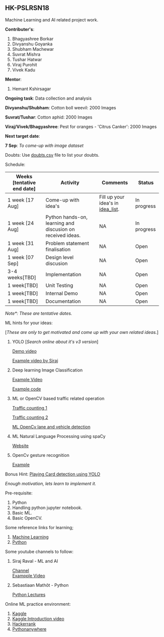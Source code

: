 ## HK-PSLRSN18
Machine Learning and AI related project work.

**Contributer's**:
1. Bhagyashree Borkar
2. Divyanshu Goyanka
3. Shubham Machewar
4. Suvrat Mishra
5. Tushar Hatwar
6. Viraj Purohit
7. Vivek Kadu 

**Mentor**:
1. Hemant Kshirsagar


**Ongoing task**: Data collection and analysis

**Divyanshu/Shubham**: Cotton boll weevil: 2000 Images

**Suvrat/Tushar**: Cotton aphid: 2000 Images

**Viraj/Vivek/Bhagyashree**: Pest for oranges - 'Citrus Canker': 2000 Images


**Next target date**:

**7 Sep**: _To come-up with image dataset_

Doubts:
Use [doubts.csv](doubts.csv) file to list your doubts.

Schedule:

Weeks [tentative end date] | Activity | Comments |Status 
---|---|---|---|
1 week [17 Aug]|Come-up with idea's|Fill up your idea's in [idea_list](idea_list.csv). |In progress
1 week [24 Aug]|Python hands-on, learning and discusion on received ideas.|NA|In progress
1 week [31 Aug]| Problem statement finalisation|NA|Open
1 week [07 Sep]|Design level discusion|NA|Open
3-4 weeks[TBD]|Implementation|NA|Open
1 week[TBD]|Unit Testing|NA|Open
1 week[TBD]|Internal Demo|NA|Open
1 week[TBD]|Documentation|NA|Open

_Note*: These are tentative dates._


ML hints for your ideas:

[_These are only to get motivated and come up with your own related ideas._]
1. YOLO [_Search online about it's v3 version_]

    [Demo video](https://www.youtube.com/watch?v=BNHJRRUKMa4)
    
    [Example video by Siraj](https://www.youtube.com/watch?v=4eIBisqx9_g)
2. Deep learning Image Classification

    [Example Video](https://www.youtube.com/watch?v=cAICT4Al5Ow)
    
    [Example code](https://becominghuman.ai/building-an-image-classifier-using-deep-learning-in-python-totally-from-a-beginners-perspective-be8dbaf22dd8)
    
3. ML or OpenCV based traffic related operation

    [Traffic counting 1](https://www.youtube.com/watch?v=z1Cvn3_4yGo)
    
    [Traffic counting 2](https://www.youtube.com/watch?v=O0aZygGcGZE)
    
    [ML OpenCv lane and vehicle detection](https://www.youtube.com/watch?v=pQuUW3Jp8ic)
    
4. ML Natural Language Processing using spaCy

    [Website](https://spacy.io/usage/linguistic-features)
5. OpenCv gesture recognition
 
    [Example](https://www.youtube.com/watch?v=v-XcmsYlzjA)

Bonus Hint: [Playing Card detection using YOLO](https://www.youtube.com/watch?v=pnntrewH0xg)


_Enough motivation, lets learn to implement it._

Pre-requisite:
1. Python
2. Handling python jupyter notebook.
3. Basic ML.
4. Basic OpenCV.


Some reference links for learning;
1. [Machine Learning](https://www.kaggle.com/learn/machine-learning)
2. [Python](https://www.kaggle.com/learn/python)

Some youtube channels to follow:
1. Siraj Raval - ML and AI

    [Channel](https://www.youtube.com/channel/UCWN3xxRkmTPmbKwht9FuE5A)    
    [Exampple Video](https://www.youtube.com/watch?v=2FOXR16mLow&list=PL2-dafEMk2A4ut2pyv0fSIXqOzXtBGkLj)

2. Sebastiaan Mathôt - Python

    [Python Lectures](https://www.youtube.com/watch?v=rytP_vIjzeE&list=PLR-r0edywujd8D-R2Kue1C_wYEK_4Ii71&index=16)
    
Online ML practice environment:
1. [Kaggle](https://www.kaggle.com/kernels)
2. [Kaggle Introduction video](https://www.youtube.com/watch?v=FloMHMOU5Bs)
3. [Hackerrank](https://www.hackerrank.com/)
4. [Pythonanywhere](https://www.pythonanywhere.com/)
